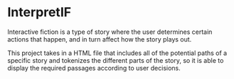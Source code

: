 # InterpretIF

Interactive fiction is a type of story where the user determines certain actions that happen, and in turn affect how the story plays out.

This project takes in a HTML file that includes all of the potential paths of a specific story and tokenizes the different parts of the story, so 
it is able to display the required passages according to user decisions.
